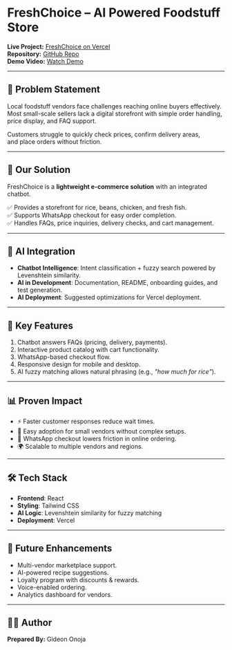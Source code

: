 # FreshChoice – AI Powered Foodstuff Store  

**Live Project:** [FreshChoice on Vercel](https://ai-chatbot-three-black.vercel.app/)  
**Repository:** [GitHub Repo](https://github.com/gideononoja/Ai-chatbot)  
**Demo Video:** [Watch Demo](https://www.loom.com/share/8e3a1d2267444c12a9c3f848ac4a3193)  

---

## 📌 Problem Statement  
Local foodstuff vendors face challenges reaching online buyers effectively.  
Most small-scale sellers lack a digital storefront with simple order handling,  
price display, and FAQ support.  

Customers struggle to quickly check prices, confirm delivery areas,  
and place orders without friction.  

---

## 🚀 Our Solution  
FreshChoice is a **lightweight e-commerce solution** with an integrated chatbot.  

✅ Provides a storefront for rice, beans, chicken, and fresh fish.  
✅ Supports WhatsApp checkout for easy order completion.  
✅ Handles FAQs, price inquiries, delivery checks, and cart management.  

---

## 🧠 AI Integration  
- **Chatbot Intelligence**: Intent classification + fuzzy search powered by Levenshtein similarity.  
- **AI in Development**: Documentation, README, onboarding guides, and test generation.  
- **AI Deployment**: Suggested optimizations for Vercel deployment.  

---

## 🌟 Key Features  
1. Chatbot answers FAQs (pricing, delivery, payments).  
2. Interactive product catalog with cart functionality.  
3. WhatsApp-based checkout flow.  
4. Responsive design for mobile and desktop.  
5. AI fuzzy matching allows natural phrasing (e.g., *"how much for rice"*).  

---

## 📊 Proven Impact  
- ⚡ Faster customer responses reduce wait times.  
- 🛒 Easy adoption for small vendors without complex setups.  
- 📱 WhatsApp checkout lowers friction in online ordering.  
- 🌍 Scalable to multiple vendors and regions.  

---

## 🛠️ Tech Stack  
- **Frontend**: React  
- **Styling**: Tailwind CSS  
- **AI Logic**: Levenshtein similarity for fuzzy matching  
- **Deployment**: Vercel  

---

## 🚀 Future Enhancements  
- Multi-vendor marketplace support.  
- AI-powered recipe suggestions.  
- Loyalty program with discounts & rewards.  
- Voice-enabled ordering.  
- Analytics dashboard for vendors.  

---

## 👨‍💻 Author  
**Prepared By:** Gideon Onoja  
